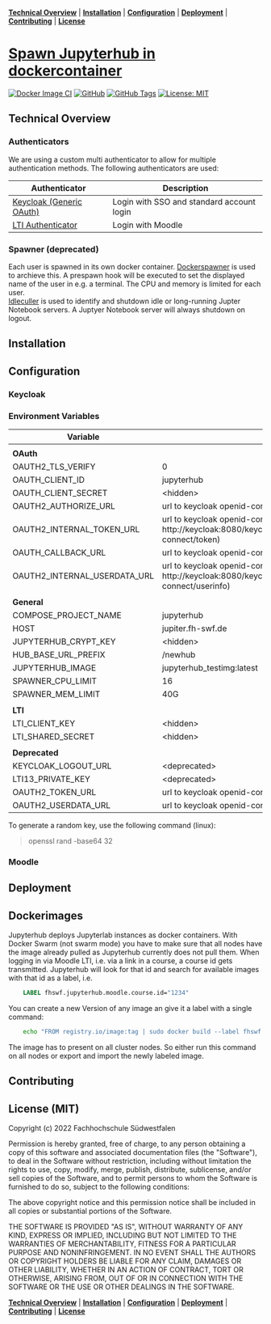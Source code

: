 **[Technical Overview](#technical-overview)** |
**[Installation](#installation)** |
**[Configuration](#configuration)** |
**[Deployment](#deployment)** |
**[Contributing](#contributing)** |
**[License](#license-mit)**

# [Spawn Jupyterhub in dockercontainer](https://github.com/fhswf/jupyterhub)

[![Docker Image CI](https://github.com/fhswf/jupyterhub/actions/workflows/docker-image-ci.yml/badge.svg?branch=main)](https://github.com/fhswf/jupyterhub/actions/workflows/docker-image-ci.yml)
[![GitHub](https://img.shields.io/badge/issue_tracking-github-blue?logo=github)](https://github.com/fhswf/jupyterhub/issues)
[![GitHub Tags](https://img.shields.io/github/v/tag/fhswf/jupyterhub?style=plastic)](https://github.com/fhswf/jupyterhub/tags)
[![License: MIT](https://img.shields.io/badge/License-MIT-yellow.svg)](https://opensource.org/licenses/MIT)

## Technical Overview
### Authenticators
We are using a custom multi authenticator to allow for multiple authentication methods. The following authenticators are used:

| Authenticator | Description |
| - | - |
| [Keycloak (Generic OAuth)](https://github.com/jupyterhub/oauthenticator/blob/main/oauthenticator/generic.py) | Login with SSO and standard account login |
| [LTI Authenticator](https://github.com/jupyterhub/ltiauthenticator) | Login with Moodle |

### Spawner (deprecated)
Each user is spawned in its own docker container. [Dockerspawner](https://github.com/jupyterhub/dockerspawner) is used to archieve this. A prespawn hook will be executed to set the displayed name of the user in e.g. a terminal. The CPU and memory is limited for each user.<br>
[Idleculler](https://github.com/jupyterhub/jupyterhub-idle-culler) is used to identify and shutdown idle or long-running Jupter Notebook servers.
A Juptyer Notebook server will always shutdown on logout.

## Installation
## Configuration

### Keycloak

### Environment Variables
|Variable|Value|
|-|-|
|||
|<b>OAuth</b>| |
| OAUTH2_TLS_VERIFY | 0 |
| OAUTH_CLIENT_ID | jupyterhub |
| OAUTH_CLIENT_SECRET | \<hidden> |
| OAUTH2_AUTHORIZE_URL | url to keycloak openid-connect auth |
| OAUTH2_INTERNAL_TOKEN_URL | url to keycloak openid-connect token internal (e.g. http://keycloak:8080/keycloak/realms/\<realm>/protocol/openid-connect/token) |
| OAUTH_CALLBACK_URL | url to keycloak openid-connect callback |
| OAUTH2_INTERNAL_USERDATA_URL | url to keycloak openid-connect userinfo internal (e.g. http://keycloak:8080/keycloak/realms/\<realm>/protocol/openid-connect/userinfo) |
|||
|<b>General</b>| |
| COMPOSE_PROJECT_NAME | jupyterhub |
| HOST | jupiter.fh-swf.de |
| JUPYTERHUB_CRYPT_KEY | \<hidden> |
| HUB_BASE_URL_PREFIX | /newhub |
| JUPYTERHUB_IMAGE | jupyterhub_testimg:latest |
| SPAWNER_CPU_LIMIT | 16 |
| SPAWNER_MEM_LIMIT | 40G |
|||
|<b>LTI</b>| |
| LTI_CLIENT_KEY | \<hidden> |
| LTI_SHARED_SECRET | \<hidden> |
|||
|<b>Deprecated</b>| |
| KEYCLOAK_LOGOUT_URL | \<deprecated> |
| LTI13_PRIVATE_KEY | \<deprecated> |
| OAUTH2_TOKEN_URL | url to keycloak openid-connect token \<deprecated> |
| OAUTH2_USERDATA_URL | url to keycloak openid-connect userinfo \<deprecated> |

To generate a random key, use the following command (linux):
> <command>openssl rand -base64 32</command>

### Moodle

## Deployment

## Dockerimages
Jupyterhub deploys Jupyterlab instances as docker containers. With Docker Swarm (not swarm mode) you have to make sure that all nodes have the image already pulled as Jupyterhub currently does not pull them.
When logging in via Moodle LTI, i.e. via a link in a course, a course id gets transmitted. Jupyterhub will look for that id and search for available images with that id as a label, i.e.
```Dockerfile
    LABEL fhswf.jupyterhub.moodle.course.id="1234"
```
You can create a new Version of any image an give it a label with a single command:
```bash
    echo "FROM registry.io/image:tag | sudo docker build --label fhswf.jupyterhub.moodle.course.id="8161" -t "registry.io/image:moodlecourse-8161" -
```
The image has to present on all cluster nodes. So either run this command on all nodes or export and import the newly labeled image.
## Contributing
## License (MIT)

Copyright (c) 2022 Fachhochschule Südwestfalen

Permission is hereby granted, free of charge, to any person obtaining a copy of this software and associated documentation files (the "Software"), to deal in the Software without restriction, including without limitation the rights to use, copy, modify, merge, publish, distribute, sublicense, and/or sell copies of the Software, and to permit persons to whom the Software is furnished to do so, subject to the following conditions:

The above copyright notice and this permission notice shall be included in all copies or substantial portions of the Software.

THE SOFTWARE IS PROVIDED "AS IS", WITHOUT WARRANTY OF ANY KIND, EXPRESS OR IMPLIED, INCLUDING BUT NOT LIMITED TO THE WARRANTIES OF MERCHANTABILITY, FITNESS FOR A PARTICULAR PURPOSE AND NONINFRINGEMENT. IN NO EVENT SHALL THE AUTHORS OR COPYRIGHT HOLDERS BE LIABLE FOR ANY CLAIM, DAMAGES OR OTHER LIABILITY, WHETHER IN AN ACTION OF CONTRACT, TORT OR OTHERWISE, ARISING FROM, OUT OF OR IN CONNECTION WITH THE SOFTWARE OR THE USE OR OTHER DEALINGS IN THE SOFTWARE.

**[Technical Overview](#technical-overview)** |
**[Installation](#installation)** |
**[Configuration](#configuration)** |
**[Deployment](#deployment)** |
**[Contributing](#contributing)** |
**[License](#license-mit)**
